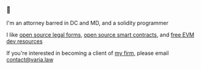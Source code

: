 ### 👋

I'm an attorney barred in DC and MD, and a solidity programmer
 
I like [open source legal forms](https://github.com/ErichDylus/Open-Source-Law/tree/main/forms), [open source smart contracts](https://github.com/ErichDylus/Open-Source-Law/tree/main/solidity), and [free EVM dev resources](https://github.com/ErichDylus/Smart-Contract-Resources/blob/master/Build.md)

If you're interested in becoming a client of [my firm](https://varia.law/), please email [contact@varia.law](mailto:contact@varia.law)
